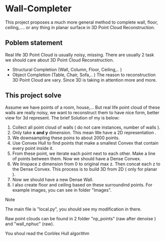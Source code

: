 # Wall-Completer
This project proposes a much more general method to complete wall, floor, ceiling,.... or any thing in planar surface in 3D Point Cloud Reconstruction.

## Poblem statement
Real life 3D Point Cloud is usually noisy, missing. There are usually 2 task we should care about 3D Point Cloud Reconstruction.
* Structural Completion (Wall, Column, Floor, Ceiling,.. )
* Object Completion (Table, Chair, Sofa,.. )
The reason to reconstruction 3D Point Cloud are vary. Since 3D is taking in attention more and more.
## This project solve
Assume we have points of a room, house,... But real life point cloud of these walls are really noisy, we want to reconstruct them to have nice form, better view for 3d represent.
The brief Solution of my is below:
1. Collect all point cloud of walls ( do not care instances, number of walls ).
2. Only take **x and y** dimension. This mean We have a 2D representation .
3. We downsampling these poins to about 2000 points.
4. Use Convex Hull to find points that make a smallest Convex that contain every point inside it.
5. From these point, we iterate each point next to each other. Make a line of points between them. Now we should have a Dense Convex.
6. We linspace z dimension from 0 to original max z. Then concat each z to the Dense Convex. This process is to build 3D from 2D ( only for planar ).
7. Now we should have a new Dense Wall.
8. I also create floor and ceiling based on these surroundind points.
For example images, you can see in folder "Images".

> [!NOTE]
> The main file is "local.py", you should see my modification in there.
> 
> Raw point clouds can be found in 2 folder "np_points" (raw after denoise ) and "wall_nphuc" (raw).
> 
> You shoul read the ConVex Hull algorithm 
